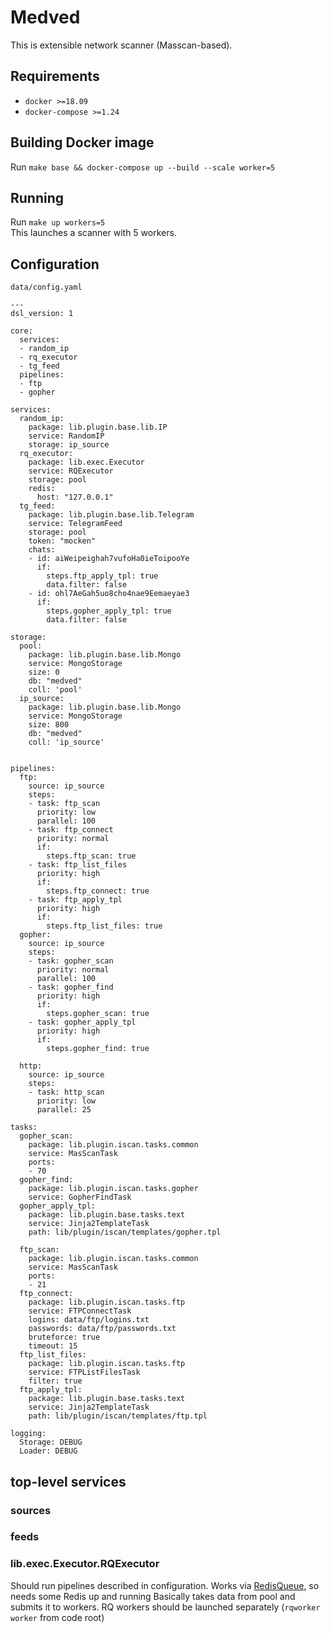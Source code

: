 # Medved
This is extensible network scanner (Masscan-based).

## Requirements
* `docker >=18.09`
* `docker-compose >=1.24`

## Building Docker image

Run `make base && docker-compose up --build --scale worker=5`

## Running

Run `make up workers=5`  
This launches a scanner with 5 workers.

## Configuration

`data/config.yaml`
```
---
dsl_version: 1

core:
  services:
  - random_ip
  - rq_executor
  - tg_feed
  pipelines:
  - ftp
  - gopher

services:
  random_ip:
    package: lib.plugin.base.lib.IP
    service: RandomIP
    storage: ip_source
  rq_executor:
    package: lib.exec.Executor
    service: RQExecutor
    storage: pool
    redis:
      host: "127.0.0.1"
  tg_feed:
    package: lib.plugin.base.lib.Telegram
    service: TelegramFeed
    storage: pool
    token: "mocken"
    chats:
    - id: aiWeipeighah7vufoHa0ieToipooYe
      if:
        steps.ftp_apply_tpl: true
        data.filter: false
    - id: ohl7AeGah5uo8cho4nae9Eemaeyae3
      if:
        steps.gopher_apply_tpl: true
        data.filter: false

storage:
  pool:
    package: lib.plugin.base.lib.Mongo
    service: MongoStorage
    size: 0
    db: "medved"
    coll: 'pool'
  ip_source:
    package: lib.plugin.base.lib.Mongo
    service: MongoStorage
    size: 800
    db: "medved"
    coll: 'ip_source'


pipelines:
  ftp:
    source: ip_source
    steps:
    - task: ftp_scan
      priority: low
      parallel: 100
    - task: ftp_connect
      priority: normal
      if:
        steps.ftp_scan: true
    - task: ftp_list_files
      priority: high
      if:
        steps.ftp_connect: true
    - task: ftp_apply_tpl
      priority: high
      if:
        steps.ftp_list_files: true
  gopher:
    source: ip_source
    steps:
    - task: gopher_scan
      priority: normal
      parallel: 100
    - task: gopher_find
      priority: high
      if:
        steps.gopher_scan: true
    - task: gopher_apply_tpl
      priority: high
      if:
        steps.gopher_find: true
    
  http:
    source: ip_source
    steps:
    - task: http_scan
      priority: low
      parallel: 25

tasks:
  gopher_scan:
    package: lib.plugin.iscan.tasks.common
    service: MasScanTask
    ports:
    - 70
  gopher_find:
    package: lib.plugin.iscan.tasks.gopher
    service: GopherFindTask
  gopher_apply_tpl:
    package: lib.plugin.base.tasks.text
    service: Jinja2TemplateTask
    path: lib/plugin/iscan/templates/gopher.tpl

  ftp_scan:
    package: lib.plugin.iscan.tasks.common
    service: MasScanTask
    ports:
    - 21
  ftp_connect: 
    package: lib.plugin.iscan.tasks.ftp
    service: FTPConnectTask
    logins: data/ftp/logins.txt
    passwords: data/ftp/passwords.txt
    bruteforce: true
    timeout: 15
  ftp_list_files:
    package: lib.plugin.iscan.tasks.ftp
    service: FTPListFilesTask
    filter: true
  ftp_apply_tpl:
    package: lib.plugin.base.tasks.text
    service: Jinja2TemplateTask
    path: lib/plugin/iscan/templates/ftp.tpl

logging: 
  Storage: DEBUG
  Loader: DEBUG
```

## top-level services

### sources ###
### feeds ###

### lib.exec.Executor.RQExecutor
Should run pipelines described in configuration. Works via [RedisQueue](http://python-rq.org/), so needs some Redis up and running
Basically takes data from pool and submits it to workers.
RQ workers should be launched separately (`rqworker worker` from code root)

